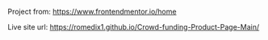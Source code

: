 Project from: https://www.frontendmentor.io/home

Live site url: https://romedix1.github.io/Crowd-funding-Product-Page-Main/
